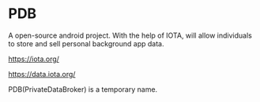 # PDB
A open-source android project. With the help of IOTA, will allow individuals to store and sell personal background app data.

https://iota.org/

https://data.iota.org/

PDB(PrivateDataBroker) is a temporary name.
